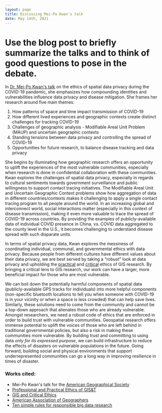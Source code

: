 ```yaml
---
layout: page
title: Discussing Mei-Po Kwan's talk
date: May 14th, 2021
---
```


# Use the blog post to briefly summarize the talks and to think of good questions to pose in the debate.

In [Dr. Mei-Po Kwan's talk](https://www.youtube.com/watch?v=hDpa3c5ljsA) on the ethics of spatial data privacy during the COVID-19 pandemic, she emphasizes how compounding identities and vulnerabilities influence data privacy and disease mitigation. She frames her research around five main themes:

1. How patterns of space and time impact transmission of COVID-19
2. How different lived experiences and geographic contexts create distinct challenges for tracking COVID-19
3. Challenges of geographic analysis - Modifiable Areal Unit Problem (MAUP) and uncertain geographic contexts
4. Standing tensions between data privacy and controlling the spread of COVID-19
5. Opportunities for future research, to balance disease tracking and data privacy

She begins by illuminating how geographic research offers an opportunity to uplift the experiences of the most vulnerable communities, especially when research is done in confidential collaboration with these communities. Kwan explores the challenges of spatial data privacy, especially in regards to cultural sentiments towards government surveillance and public willingness to support contact tracing initiatives. The Modifiable Areal Unit and Uncertain Geographic Context problems show how aggregation of data in different countries/contexts makes it challenging to apply a single contact tracing program to all people around the world. In an increasing global and interconnect world, social interactions matter (especially in this context of disease transmission), making it even more valuable to trace the spread of COVID-19 across countries. By providing the examples of publicly-available data of individual COVID presence in China, vs. COVID data aggregated to the county level in the U.S., it becomes challenging to understand disease spread with such disparate units.

In terms of spatial privacy data, Kwan explores the messiness of coordinating individual, communal, and governmental ethics with data privacy. Because people from different cultures have different values about their data privacy, we are best served by taking a "robust" look at data privacy and upholding the [practical](https://gistbok.ucgis.org/bok-topics/professional-and-practical-ethics-gist) and [critical](https://gistbok.ucgis.org/bok-topics/gis-and-critical-ethics) ethics of GIS research. By bringing a critical lens to GIS research, our work can have a larger, more beneficial impact for those who are most vulnerable. 

We can boil down the potentially harmful components of spatial data (publicly-available GPS tracks for individuals) into more helpful components (non-specific bluetooth locations to tell you when someone with COVID-19 is in your vicinity or when a space is less crowded) that can help save lives. Similarly, these solutions need to come from the community and cannot be a top-down approach that alienates those who are already vulnerable. Amongst researchers, we need a robust code of ethics that are enforced in order to build trust with vulnerable communities. Geospatial research offers immense potential to uplift the voices of those who are left behind in traditional governmental policies, but also a risk in making these communities more vulnerable. By building trust and committing to using data *only for its expressed purpose*, we can build infrastructure to reduce the effects of disasters on vulnerable populations in the future. Going forward, building social and physical environments that support underrepresented communities can go a long way in improving resilience in times of disaster.

### Works cited:
- Mei-Po Kwan's talk for the [American Geographical Society](https://www.youtube.com/watch?v=hDpa3c5ljsA)
- [Professional and Practical Ethics of GIS&T](https://gistbok.ucgis.org/bok-topics/professional-and-practical-ethics-gist)
- [GIS and Critical Ethics](https://gistbok.ucgis.org/bok-topics/gis-and-critical-ethics)
- [American Association of Geographers](http://www.aag.org/cs/about_aag/governance/statement_of_professional_ethics)
- [Ten simple rules for responsible big data research](https://journals.plos.org/ploscompbiol/article?id=10.1371/journal.pcbi.1005399)
